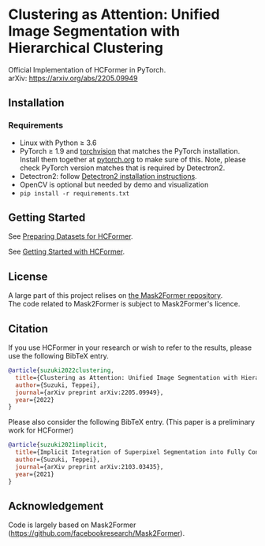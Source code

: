 # Clustering as Attention: Unified Image Segmentation with Hierarchical Clustering
Official Implementation of HCFormer in PyTorch.  
arXiv: https://arxiv.org/abs/2205.09949


## Installation
### Requirements
- Linux with Python ≥ 3.6
- PyTorch ≥ 1.9 and [torchvision](https://github.com/pytorch/vision/) that matches the PyTorch installation.
  Install them together at [pytorch.org](https://pytorch.org) to make sure of this. Note, please check
  PyTorch version matches that is required by Detectron2.
- Detectron2: follow [Detectron2 installation instructions](https://detectron2.readthedocs.io/tutorials/install.html).
- OpenCV is optional but needed by demo and visualization
- `pip install -r requirements.txt`

## Getting Started

See [Preparing Datasets for HCFormer](datasets/README.md).

See [Getting Started with HCFormer](GETTING_STARTED.md).

## License
A large part of this project relises on [the Mask2Former repository](https://github.com/facebookresearch/Mask2Former).  
The code related to Mask2Former is subject to Mask2Former's licence.

## Citation

If you use HCFormer in your research or wish to refer to the results, please use the following BibTeX entry.

```BibTeX
@article{suzuki2022clustering,
  title={Clustering as Attention: Unified Image Segmentation with Hierarchical Clustering},
  author={Suzuki, Teppei},
  journal={arXiv preprint arXiv:2205.09949},
  year={2022}
}
```

Please also consider the following BibTeX entry. (This paper is a preliminary work for HCFormer)

```BibTeX
@article{suzuki2021implicit,
  title={Implicit Integration of Superpixel Segmentation into Fully Convolutional Networks},
  author={Suzuki, Teppei},
  journal={arXiv preprint arXiv:2103.03435},
  year={2021}
}
```

## Acknowledgement

Code is largely based on Mask2Former (https://github.com/facebookresearch/Mask2Former).
